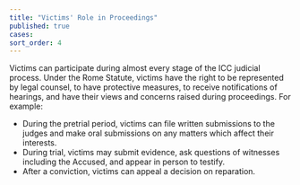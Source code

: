 ```yaml
---
title: "Victims' Role in Proceedings"
published: true
cases:
sort_order: 4
---
```



Victims can participate during almost every stage of the ICC judicial process. Under the Rome Statute, victims have the right to be represented by legal counsel, to have protective measures, to receive notifications of hearings, and have their views and concerns raised during proceedings. For example:

* During the pretrial period, victims can file written submissions to the judges and make oral submissions on any matters which affect their interests.
* During trial, victims may submit evidence, ask questions of witnesses including the Accused, and appear in person to testify.
* After a conviction, victims can appeal a decision on reparation.